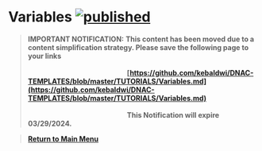 # Variables [![published](https://static.production.devnetcloud.com/codeexchange/assets/images/devnet-published.svg)](https://developer.cisco.com/codeexchange/github/repo/kebaldwi/DNAC-TEMPLATES)

> **IMPORTANT NOTIFICATION:** **This content has been moved due to a content simplification strategy. Please save the following page to your links</br></br>&ensp;&ensp;&ensp;&ensp;&ensp;&ensp;&ensp;&ensp;&ensp;&ensp;&ensp;&ensp;&ensp;&ensp;&ensp;&ensp;&ensp;&ensp;&ensp;&ensp;&ensp;&ensp;&ensp;&ensp;&ensp;&ensp;&ensp;&ensp;&nbsp;[https://github.com/kebaldwi/DNAC-TEMPLATES/blob/master/TUTORIALS/Variables.md](https://github.com/kebaldwi/DNAC-TEMPLATES/blob/master/TUTORIALS/Variables.md)</br></br>&ensp;&ensp;&ensp;&ensp;&ensp;&ensp;&ensp;&ensp;&ensp;&ensp;&ensp;&ensp;&ensp;&ensp;&ensp;&ensp;&ensp;&ensp;&ensp;&ensp;&ensp;&ensp;&ensp;&ensp;&ensp;&ensp;&ensp;&ensp;&nbsp;This Notification will expire 03/29/2024.**

> [**Return to Main Menu**](./README.md)